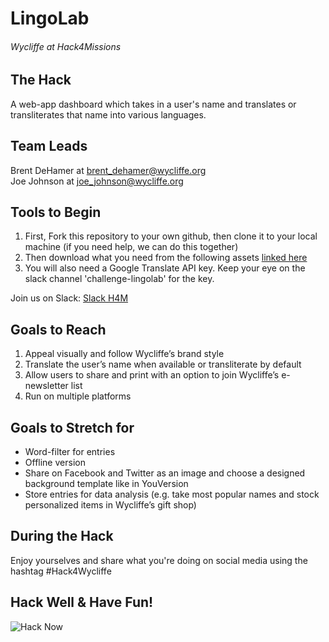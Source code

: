# LingoLab
###### Wycliffe at Hack4Missions

## The Hack
A web-app dashboard which takes in a user's name and translates or transliterates that name into various languages.

## Team Leads
Brent DeHamer at <brent_dehamer@wycliffe.org><br />
Joe Johnson at <joe_johnson@wycliffe.org>

## Tools to Begin
1. First, Fork this repository to your own github, then clone it to your local machine (if you need help, we can do this together)
2. Then download what you need from the following assets [linked here](https://drive.google.com/drive/folders/1aDOAbfse2m25eCojcOAHTNubhH4SLnn7)
3. You will also need a Google Translate API key. Keep your eye on the slack channel 'challenge-lingolab' for the key.

Join us on Slack: [Slack H4M](http://hack4missions.slack.com)

## Goals to Reach
1. Appeal visually and follow Wycliffe’s brand style
2. Translate the user’s name when available or transliterate by default
3. Allow users to share and print with an option to join Wycliffe’s e-newsletter list
4. Run on multiple platforms

## Goals to Stretch for
* Word-filter for entries
* Offline version
* Share on Facebook and Twitter as an image and choose a designed background template like in YouVersion
* Store entries for data analysis (e.g. take most popular names and stock personalized items in Wycliffe’s gift shop)

## During the Hack
Enjoy yourselves and share what you're doing on social media using the hashtag #Hack4Wycliffe

## Hack Well & Have Fun!
![Hack Now](https://www.docsity.com/wordpress/wp-content/uploads/sites/2/2014/04/hacking.gif)
